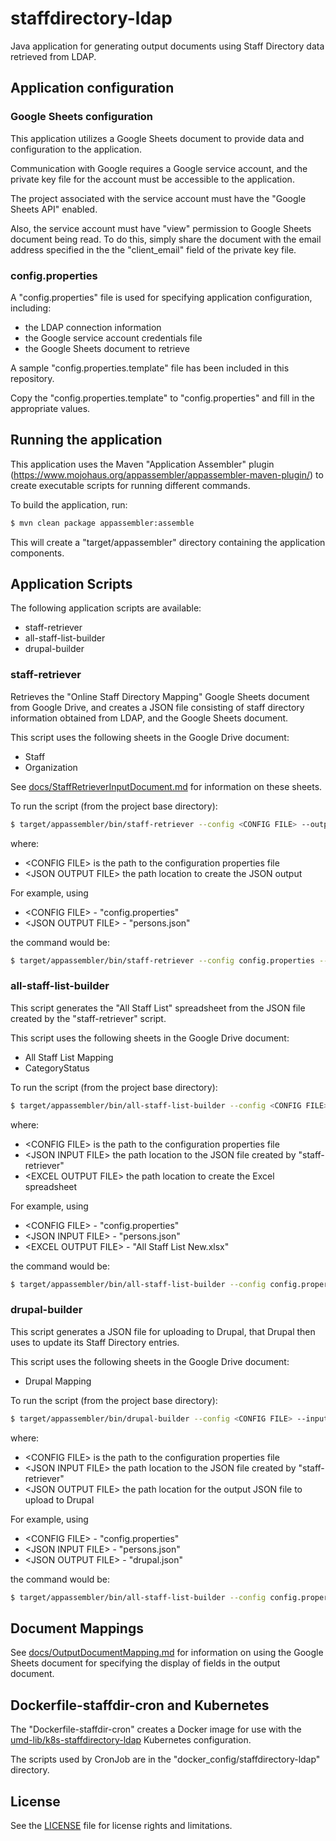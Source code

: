 # staffdirectory-ldap

Java application for generating output documents using Staff Directory
data retrieved from LDAP.

## Application configuration

### Google Sheets configuration

This application utilizes a Google Sheets document to provide data and
configuration to the application.

Communication with Google requires a Google service account, and the
private key file for the account must be accessible to the application.

The project associated with the service account must have the
"Google Sheets API" enabled.

Also, the service account must have "view" permission to Google Sheets document
being read. To do this, simply share the document with the email address
specified in the the "client_email" field of the private key file.

### config.properties

A "config.properties" file is used for specifying application configuration,
including:

* the LDAP connection information
* the Google service account credentials file
* the Google Sheets document to retrieve

A sample "config.properties.template" file has been included in this repository.

Copy the "config.properties.template" to "config.properties" and fill in the
appropriate values.

## Running the application

This application uses the Maven "Application Assembler" plugin
(<https://www.mojohaus.org/appassembler/appassembler-maven-plugin/>)
to create executable scripts for running different commands.

To build the application, run:

```zsh
$ mvn clean package appassembler:assemble
```

This will create a "target/appassembler" directory containing the application
components.

## Application Scripts

The following application scripts are available:

* staff-retriever
* all-staff-list-builder
* drupal-builder

### staff-retriever

Retrieves the "Online Staff Directory Mapping" Google Sheets document from
Google Drive, and creates a JSON file consisting of staff directory information
obtained from LDAP, and the Google Sheets document.

This script uses the following sheets in the Google Drive document:

* Staff
* Organization

See [docs/StaffRetrieverInputDocument.md](docs/StaffRetrieverInputDocument.md)
for information on these sheets.

To run the script (from the project base directory):

```zsh
$ target/appassembler/bin/staff-retriever --config <CONFIG FILE> --output <JSON OUTPUT FILE>
```

where:

* \<CONFIG FILE> is the path to the configuration properties file
* \<JSON OUTPUT FILE> the path location to create the JSON output

For example, using

* \<CONFIG FILE> - "config.properties"
* \<JSON OUTPUT FILE> - "persons.json"

the command would be:

```zsh
$ target/appassembler/bin/staff-retriever --config config.properties --output persons.json
```

### all-staff-list-builder

This script generates the "All Staff List" spreadsheet from the JSON file
created by the "staff-retriever" script.

This script uses the following sheets in the Google Drive document:

* All Staff List Mapping
* CategoryStatus

To run the script (from the project base directory):

```zsh
$ target/appassembler/bin/all-staff-list-builder --config <CONFIG FILE> --input <JSON INPUT FILE> --output <EXCEL OUTPUT FILE>
```

where:

* \<CONFIG FILE> is the path to the configuration properties file
* \<JSON INPUT FILE> the path location to the JSON file created by "staff-retriever"
* \<EXCEL OUTPUT FILE> the path location to create the Excel spreadsheet

For example, using

* \<CONFIG FILE> - "config.properties"
* \<JSON INPUT FILE> - "persons.json"
* \<EXCEL OUTPUT FILE> - "All Staff List New.xlsx"

the command would be:

```zsh
$ target/appassembler/bin/all-staff-list-builder --config config.properties --input persons.json --output "All Staff List New.xlsx"
```

### drupal-builder

This script generates a JSON file for uploading to Drupal, that Drupal then
uses to update its Staff Directory entries.

This script uses the following sheets in the Google Drive document:

* Drupal Mapping

To run the script (from the project base directory):

```zsh
$ target/appassembler/bin/drupal-builder --config <CONFIG FILE> --input <JSON INPUT FILE> --output <JSON OUTPUT FILE>
```

where:

* \<CONFIG FILE> is the path to the configuration properties file
* \<JSON INPUT FILE> the path location to the JSON file created by "staff-retriever"
* \<JSON OUTPUT FILE> the path location for the output JSON file to upload to Drupal

For example, using

* \<CONFIG FILE> - "config.properties"
* \<JSON INPUT FILE> - "persons.json"
* \<JSON OUTPUT FILE> - "drupal.json"

the command would be:

```zsh
$ target/appassembler/bin/all-staff-list-builder --config config.properties --input persons.json --output drupal.json
```

## Document Mappings

See [docs/OutputDocumentMapping.md](docs/OutputDocumentMapping.md) for
information on using the Google Sheets document for specifying the display of
fields in the output document.

## Dockerfile-staffdir-cron and Kubernetes

The "Dockerfile-staffdir-cron" creates a Docker image for use with the
[umd-lib/k8s-staffdirectory-ldap][k8s-staffdirectory-ldap] Kubernetes
configuration.

The scripts used by CronJob are in the "docker_config/staffdirectory-ldap"
directory.

## License

See the [LICENSE](LICENSE.txt) file for license rights and limitations.

[k8s-staffdirectory-ldap]: https://github.com/umd-lib/k8s-staffdirectory-ldap
